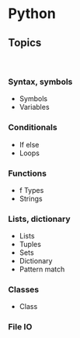 
# Python

## Topics

<br>

### Syntax, symbols

- Symbols
- Variables

### Conditionals

- If else
- Loops

### Functions

- f Types
- Strings

### Lists, dictionary

- Lists
- Tuples
- Sets
- Dictionary
- Pattern match

### Classes

- Class

### File IO